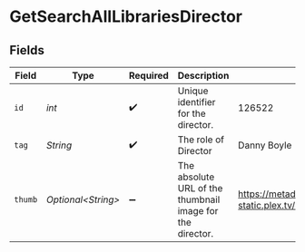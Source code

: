# GetSearchAllLibrariesDirector


## Fields

| Field                                                                         | Type                                                                          | Required                                                                      | Description                                                                   | Example                                                                       |
| ----------------------------------------------------------------------------- | ----------------------------------------------------------------------------- | ----------------------------------------------------------------------------- | ----------------------------------------------------------------------------- | ----------------------------------------------------------------------------- |
| `id`                                                                          | *int*                                                                         | :heavy_check_mark:                                                            | Unique identifier for the director.                                           | 126522                                                                        |
| `tag`                                                                         | *String*                                                                      | :heavy_check_mark:                                                            | The role of Director                                                          | Danny Boyle                                                                   |
| `thumb`                                                                       | *Optional\<String>*                                                           | :heavy_minus_sign:                                                            | The absolute URL of the thumbnail image for the director.                     | https://metadata-static.plex.tv/8/people/8d65fa96804802e08f2de09fe014408e.jpg |